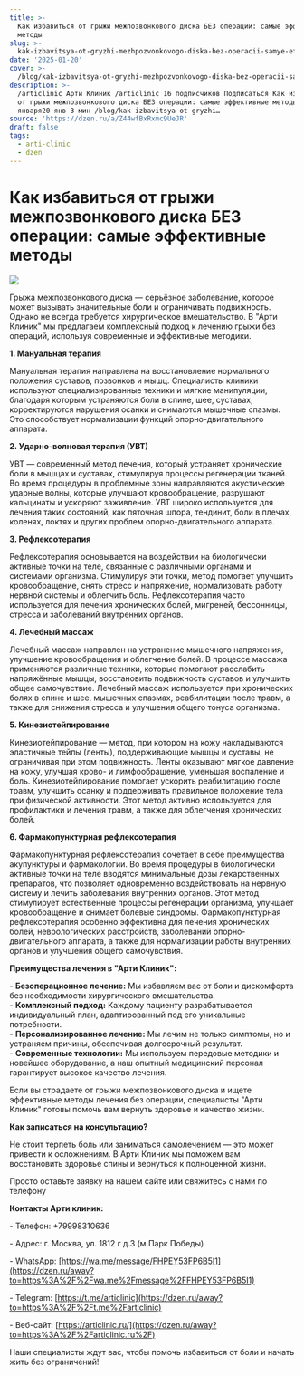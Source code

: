 ```yaml
---
title: >-
  Как избавиться от грыжи межпозвонкового диска БЕЗ операции: самые эффективные
  методы
slug: >-
  kak-izbavitsya-ot-gryzhi-mezhpozvonkovogo-diska-bez-operacii-samye-effektivnye-m
date: '2025-01-20'
cover: >-
  /blog/kak-izbavitsya-ot-gryzhi-mezhpozvonkovogo-diska-bez-operacii-samye-effektivnye-m/cover.jpg
description: >-
  /articlinic Арти Клиник /articlinic 16 подписчиков Подписаться Как избавиться
  от грыжи межпозвонкового диска БЕЗ операции: самые эффективные методы 20
  января20 янв 3 мин /blog/kak izbavitsya ot gryzhi…
source: 'https://dzen.ru/a/Z44wfBxRxmc9UeJR'
draft: false
tags:
  - arti-clinic
  - dzen
---
```


# Как избавиться от грыжи межпозвонкового диска БЕЗ операции: самые эффективные методы

![](/blog/kak-izbavitsya-ot-gryzhi-mezhpozvonkovogo-diska-bez-operacii-samye-effektivnye-m/img-0.jpg)

Грыжа межпозвонкового диска — серьёзное заболевание, которое может вызывать значительные боли и ограничивать подвижность. Однако не всегда требуется хирургическое вмешательство. В "Арти Клиник" мы предлагаем комплексный подход к лечению грыжи без операций, используя современные и эффективные методики.  
  
**1\. Мануальная терапия**  
  
Мануальная терапия направлена на восстановление нормального положения суставов, позвонков и мышц. Специалисты клиники используют специализированные техники и мягкие манипуляции, благодаря которым устраняются боли в спине, шее, суставах, корректируются нарушения осанки и снимаются мышечные спазмы. Это способствует нормализации функций опорно-двигательного аппарата.  
  
**2\. Ударно-волновая терапия (УВТ)**  
  
УВТ — современный метод лечения, который устраняет хронические боли в мышцах и суставах, стимулируя процессы регенерации тканей. Во время процедуры в проблемные зоны направляются акустические ударные волны, которые улучшают кровообращение, разрушают кальцинаты и ускоряют заживление. УВТ широко используется для лечения таких состояний, как пяточная шпора, тендинит, боли в плечах, коленях, локтях и других проблем опорно-двигательного аппарата.  
  
**3\. Рефлексотерапия**  
  
Рефлексотерапия основывается на воздействии на биологически активные точки на теле, связанные с различными органами и системами организма. Стимулируя эти точки, метод помогает улучшить кровообращение, снять стресс и напряжение, нормализовать работу нервной системы и облегчить боль. Рефлексотерапия часто используется для лечения хронических болей, мигреней, бессонницы, стресса и заболеваний внутренних органов.  
  
**4\. Лечебный массаж**  
  
Лечебный массаж направлен на устранение мышечного напряжения, улучшение кровообращения и облегчение болей. В процессе массажа применяются различные техники, которые помогают расслабить напряжённые мышцы, восстановить подвижность суставов и улучшить общее самочувствие. Лечебный массаж используется при хронических болях в спине и шее, мышечных спазмах, реабилитации после травм, а также для снижения стресса и улучшения общего тонуса организма.  
  
**5\. Кинезиотейпирование**  
  
Кинезиотейпирование — метод, при котором на кожу накладываются эластичные тейпы (ленты), поддерживающие мышцы и суставы, не ограничивая при этом подвижность. Ленты оказывают мягкое давление на кожу, улучшая крово- и лимфообращение, уменьшая воспаление и боль. Кинезиотейпирование помогает ускорить реабилитацию после травм, улучшить осанку и поддерживать правильное положение тела при физической активности. Этот метод активно используется для профилактики и лечения травм, а также для облегчения хронических болей.  
  
**6\. Фармакопунктурная рефлексотерапия**  
  
Фармакопунктурная рефлексотерапия сочетает в себе преимущества акупунктуры и фармакологии. Во время процедуры в биологически активные точки на теле вводятся минимальные дозы лекарственных препаратов, что позволяет одновременно воздействовать на нервную систему и лечить заболевания внутренних органов. Этот метод стимулирует естественные процессы регенерации организма, улучшает кровообращение и снимает болевые синдромы. Фармакопунктурная рефлексотерапия особенно эффективна для лечения хронических болей, неврологических расстройств, заболеваний опорно-двигательного аппарата, а также для нормализации работы внутренних органов и улучшения общего самочувствия.  
  
**Преимущества лечения в "Арти Клиник":**  
  
\- **Безоперационное лечение:** Мы избавляем вас от боли и дискомфорта без необходимости хирургического вмешательства.  
\- **Комплексный подход:** Каждому пациенту разрабатывается индивидуальный план, адаптированный под его уникальные потребности.  
\- **Персонализированное лечение:** Мы лечим не только симптомы, но и устраняем причины, обеспечивая долгосрочный результат.  
\- **Современные технологии:** Мы используем передовые методики и новейшее оборудование, а наш опытный медицинский персонал гарантирует высокое качество лечения.

Если вы страдаете от грыжи межпозвонкового диска и ищете эффективные методы лечения без операции, специалисты "Арти Клиник" готовы помочь вам вернуть здоровье и качество жизни.

**Как записаться на консультацию?**  
  
Не стоит терпеть боль или заниматься самолечением — это может привести к осложнениям. В Арти Клиник мы поможем вам восстановить здоровье спины и вернуться к полноценной жизни.  
  
Просто оставьте заявку на нашем сайте или свяжитесь с нами по телефону

**Контакты Арти клиник:**

\- Телефон: +79998310636

\- Адрес: г. Москва, ул. 1812 г д.3 (м.Парк Победы)

\- WhatsApp: [https://wa.me/message/FHPEY53FP6B5I1](https://dzen.ru/away?to=https%3A%2F%2Fwa.me%2Fmessage%2FFHPEY53FP6B5I1)

\- Telegram: [https://t.me/articlinic](https://dzen.ru/away?to=https%3A%2F%2Ft.me%2Farticlinic)

\- Веб-сайт: [https://articlinic.ru/](https://dzen.ru/away?to=https%3A%2F%2Farticlinic.ru%2F)

Наши специалисты ждут вас, чтобы помочь избавиться от боли и начать жить без ограничений!